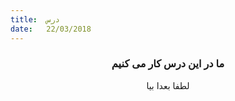 ```yaml
---
title:  درس
date:   22/03/2018
---
```


### <center>ما در این درس کار می کنیم</center>
<center>لطفا بعدا بیا</center>